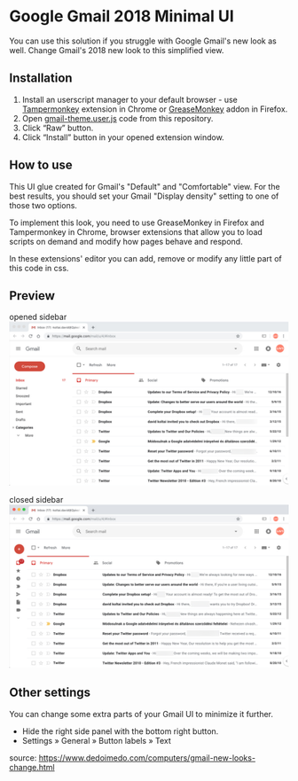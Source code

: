 # Google Gmail 2018 Minimal UI
You can use this solution if you struggle with Google Gmail's new look as well. Change Gmail's 2018 new look to this simplified view.

## Installation
1. Install an userscript manager to your default browser - use [Tampermonkey](http://bit.ly/2Tiqwpd) extension in Chrome or [GreaseMonkey](https://mzl.la/2QNPivC) addon in Firefox.
2. Open [gmail-theme.user.js](http://bit.ly/2Q3D05c) code from this repository.
3. Click “Raw” button.
4. Click “Install” button in your opened extension window.

## How to use
This UI glue created for Gmail's "Default" and "Comfortable" view. For the best results, you should set your Gmail "Display density" setting to one of those two options. 

To implement this look, you need to use GreaseMonkey in Firefox and Tampermonkey in Chrome, browser extensions that allow you to load scripts on demand and modify how pages behave and respond.

In these extensions' editor you can add, remove or modify any little part of this code in css. 

## Preview
opened sidebar
![image](/preview/gmail-minimal-ui.jpg)

closed sidebar
![image](/preview/gmail-minimal-ui-closed-sidebar.jpg)

## Other settings
You can change some extra parts of your Gmail UI to minimize it further. 
- Hide the right side panel with the bottom right button.
- Settings » General » Button labels » Text

source: https://www.dedoimedo.com/computers/gmail-new-looks-change.html
